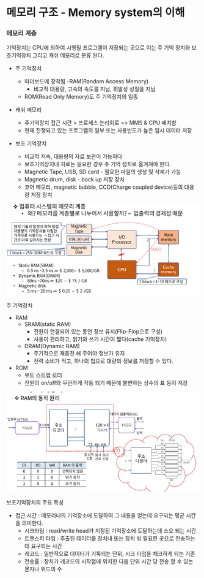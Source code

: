 # 메모리 구조 - Memory system의 이해



### 메모리 계층

기억장치는 CPU에 의하여 시행될 프로그램이 저장되는 곳으로 이는 주 기억 장치와 보조기억장치 그리고 캐쉬 메모리로 분류 된다.



- 주 기억장치
  - 마더보드에 장착됨 -RAM(Random Access Memory)
    - 비교적 대용량, 고속의 속도를 지님, 휘발성 성질을 지님
  - ROM(Read Only Memory)도 주 기억장치의 일종
- 캐쉬 메모리
  - 주기억장치 접근 시간 > 프로세스 논리회로 => MMS & CPU 배치함
  - 현재 진행되고 있는 프로그램의 일부 또는 사용빈도가 높은 임시 데이터 저장



- 보조 기억장치
  - 비교적 저속, 대용량의 자료 보관이 가능하다
  - 보조기억장치내 자료는 필요한 경우 주 기억 장치로 옮겨져야 한다.
  - Magnetic Tape, USB, SD card - 필요한 파일의 생성 및 삭제가 가능
  - Magnetic drum, disk - back up 저장 장치
  - 코어 메모리, magnetic bubble, CCD(Charge coupled device)등의 대용량 저장 장치

![img](../image/컴퓨터구조/ca_image45.png)



주 기억장치

- RAM
  - SRAM(static RAM)
    - 전원이 연결되어 있는 동안 정보 유지(Flip-Flop으로 구성)
    - 사용이 편리하고, 읽기와 쓰기 시간이 짧다(cache 기억장치)
  - DRAM(Dynamic RAM)
    - 주기적으로 재충전 해 주어야 정보가 유지
    - 전력 소비가 적고, 하나의 칩으로 대량의 정보를 저장할 수 있다.
- ROM
  - 부트 스트랩 로더
  - 전원의 on/off와 무관하게 작동 되기 때문에 불변하는 상수의 표 등이 저장



![img](../image/컴퓨터구조/ca_image46.png)



보조기억장치의 주요 특성

- 접근 시간 : 메모리내의 기억장소에 도달하여 그 내용을 얻는데 요구되는 평균 시간을 의미한다.
  - 시크타임 : read/write head가 지정된 기억장소에 도달하는데 소요 되는 시간
  - 트랜스퍼 타임 : 추출된 데이터를 장치내 또는 장치 밖 필요한 곳으로 전송하는데 요구되는 시간
  - 레코드 : 일반적으로 데이터가 기록되는 단위, 시크 타임을 체크하게 되는 기준
  - 전송률 : 장치가 레코드의 시작점에 위치한 다음 단위 시간 당 전송 할 수 있는 문자나 위드의 수